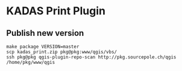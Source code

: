 KADAS Print Plugin
==================


Publish new version
-------------------

    make package VERSION=master
    scp kadas_print.zip pkg@pkg:www/qgis/vbs/
    ssh pkg@pkg qgis-plugin-repo-scan http://pkg.sourcepole.ch/qgis /home/pkg/www/qgis
